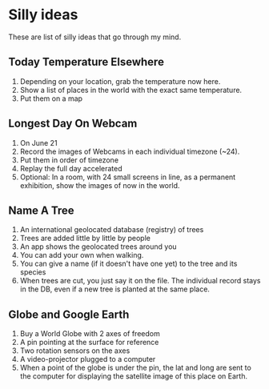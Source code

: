 # Silly ideas

These are list of silly ideas that go through my mind.

## Today Temperature Elsewhere

1. Depending on your location, grab the temperature now here. 
2. Show a list of places in the world with the exact same temperature.
3. Put them on a map

## Longest Day On Webcam

1. On June 21
2. Record the images of Webcams in each individual timezone (~24).
3. Put them in order of timezone
4. Replay the full day accelerated
5. Optional: In a room, with 24 small screens in line, as a permanent exhibition, show the images of now in the world.

## Name A Tree

1. An international geolocated database (registry) of trees
2. Trees are added little by little by people
3. An app shows the geolocated trees around you
4. You can add your own when walking. 
5. You can give a name (if it doesn't have one yet) to the tree and its species
6. When trees are cut, you just say it on the file. The individual record stays in the DB, even if a new tree is planted at the same place.

## Globe and Google Earth

1. Buy a World Globe with 2 axes of freedom
2. A pin pointing at the surface for reference
3. Two rotation sensors on the axes
4. A video-projector plugged to a computer
4. When a point of the globe is under the pin, the lat and long are sent to the computer for displaying the satellite image of this place on Earth.